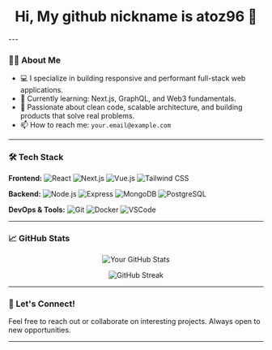 <h1 align="center">Hi, My github nickname is atoz96 👋</h1>
---

### 👨‍💻 About Me

- 💻 I specialize in building responsive and performant full-stack web applications.
- 🌱 Currently learning: Next.js, GraphQL, and Web3 fundamentals.
- 🧠 Passionate about clean code, scalable architecture, and building products that solve real problems.
- 📫 How to reach me: `your.email@example.com`

---

### 🛠️ Tech Stack

**Frontend:**
![React](https://img.shields.io/badge/-React-61DAFB?style=flat&logo=react&logoColor=white)
![Next.js](https://img.shields.io/badge/-Next.js-black?style=flat&logo=next.js)
![Vue.js](https://img.shields.io/badge/-Vue.js-4FC08D?style=flat&logo=vue.js)
![Tailwind CSS](https://img.shields.io/badge/-TailwindCSS-38B2AC?style=flat&logo=tailwind-css)

**Backend:**
![Node.js](https://img.shields.io/badge/-Node.js-339933?style=flat&logo=node.js)
![Express](https://img.shields.io/badge/-Express-000000?style=flat&logo=express)
![MongoDB](https://img.shields.io/badge/-MongoDB-47A248?style=flat&logo=mongodb)
![PostgreSQL](https://img.shields.io/badge/-PostgreSQL-336791?style=flat&logo=postgresql)

**DevOps & Tools:**
![Git](https://img.shields.io/badge/-Git-F05032?style=flat&logo=git)
![Docker](https://img.shields.io/badge/-Docker-2496ED?style=flat&logo=docker)
![VSCode](https://img.shields.io/badge/-VSCode-007ACC?style=flat&logo=visual-studio-code)

---

### 📈 GitHub Stats

<p align="center">
  <img src="https://github-readme-stats.vercel.app/api?username=yourusername&show_icons=true&theme=radical" alt="Your GitHub Stats" />
</p>

<p align="center">
  <img src="https://github-readme-streak-stats.herokuapp.com/?user=yourusername&theme=radical" alt="GitHub Streak" />
</p>

---


### 📣 Let's Connect!

Feel free to reach out or collaborate on interesting projects. Always open to new opportunities.

---

